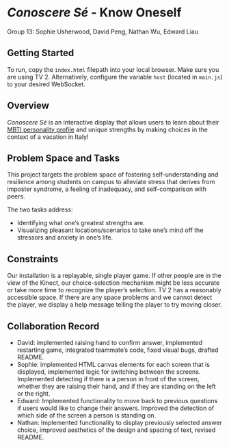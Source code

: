 # *Conoscere Sé* - Know Oneself

Group 13: Sophie Usherwood, David Peng, Nathan Wu, Edward Liau

## Getting Started
To run, copy the `index.html` filepath into your local browser. Make sure you are using TV 2. Alternatively, configure the variable `host` (located in `main.js`) to your desired WebSocket.

## Overview

*Conoscere Sé* is an interactive display that allows users to learn about their [MBTI personality profile](https://www.16personalities.com/personality-types) and unique strengths by making choices in the context of a vacation in Italy!

## Problem Space and Tasks

This project targets the problem space of fostering self-understanding and resilience among students on campus to alleviate stress that derives from imposter syndrome, a feeling of inadequacy, and self-comparison with peers. 

The two tasks address:
- Identifying what one’s greatest strengths are.
- Visualizing pleasant locations/scenarios to take one’s mind off the stressors and anxiety in one’s life.

## Constraints

Our installation is a replayable, single player game. If other people are in the view of the Kinect, our choice-selection mechanism might be less accurate or take more time to recognize the player’s selection. TV 2 has a reasonably accessible space. If there are any space problems and we cannot detect the player, we display a help message telling the player to try moving closer.

## Collaboration Record
- David: implemented raising hand to confirm answer, implemented restarting game, integrated teammate’s code, fixed visual bugs, drafted README.
- Sophie: implemented HTML canvas elements for each screen that is displayed, implemented logic for switching between the screens. Implemented detecting if there is a person in front of the screen, whether they are raising their hand, and if they are standing on the left or the right.
- Edward: Implemented functionality to move back to previous questions if users would like to change their answers. Improved the detection of which side of the screen a person is standing on.
- Nathan: Implemented functionality to display previously selected answer choice, improved aesthetics of the design and spacing of text, revised README.
